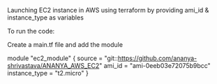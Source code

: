 Launching EC2 instance in AWS using terraform by providing ami_id & instance_type as variables

To run the code:

Create a main.tf file and add the module

module "ec2_module" {
  source = "git::https://github.com/ananya-shrivastava/ANANYA_AWS_EC2"
  ami_id = "ami-0eeb03e72075b9bcc"
  instance_type = "t2.micro"
}



